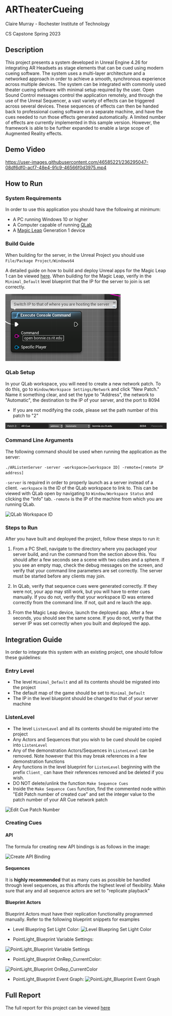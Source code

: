 # ARTheaterCueing
Claire Murray - Rochester Institute of Technology

CS Capstone Spring 2023

## Description
This project presents a system developed in Unreal Engine 4.26 for integrating AR Headsets as stage elements that can be cued using modern cueing software.
The system uses a multi-layer architecture and a networked approach in order to achieve a smooth, synchronous experience across multiple devices. The system can be integrated with commonly used theater cueing software with minimal setup required by the user. Open Sound Control messages control the application remotely, and through the use of the Unreal Sequencer, a vast variety of effects can be triggered across several devices. These sequences of effects can then be handed back to professional cueing software on a separate machine, and have the cues needed to run those effects generated automatically. A limited number of effects are currently implemented in this sample version. However, the framework is able to be further expanded to enable a large scope of Augmented Reality effects.

## Demo Video


https://user-images.githubusercontent.com/46585221/236295047-08df6df0-acf7-48e4-91c9-46566f0d3975.mp4


## How to Run

### System Requirements
In order to use this application you should have the following at minimum:
* A PC running Windows 10 or higher
* A Computer capable of running [QLab](https://qlab.app/)
* A [Magic Leap](https://www.magicleap.com/en-us/) Generation 1 device

### Build Guide
  When building for the server, in the Unreal Project you should use `File/Package Project/Windows64`
  
  A detailed guide on how to build and deploy Unreal apps for the Magic Leap 1 can be viewed [here](https://drive.google.com/file/d/1NtPB8l1UmfEzSEFfTifMmqznxfXZJ2j2/view?usp=sharing).
  When building for the Magic Leap, verify in the `Minimal_Default` level blueprint that the IP for the server to join is set correctly.
  
  ![Set IP of Server](img/serverip.png)
  
### QLab Setup
  In your QLab workspace, you will need to create a new network patch. To do this, go to `Window/Workspace Settings/Network` and click "New Patch."
  Name it something clear, and set the type to "Address", the network to "Automatic", the destination to the IP of your server, and the port to 8094
  
  * If you are not modifying the code, please set the path number of this patch to "2"
  
  ![QLab Network Patch](img/netpatch.png)

### Command Line Arguments
The following command should be used when running the application as the server:

```./ARListenServer -server -workspace=[workspace ID] -remote=[remote IP address]```

`-server` is required in order to properly launch as a server instead of a client.
`-workspace` is the ID of the QLab workspace to link to. This can be viewed with QLab open by navigating to `Window/Workspace Status` and clicking the
"Info" tab. `-remote` is the IP of the machine from which you are running QLab.

![QLab Workspace ID](img/workspaceid.png)

### Steps to Run
After you have built and deployed the project, follow these steps to run it:

1. From a PC Shell, navigate to the directory where you packaged your server build, and run the command from the section above this.
You should after a few seconds see a scene with two cubes and a sphere. If you see an empty map, check the debug messages on the screen,
and verify that your command line parameters are set correctly. The server must be started before any clients may join.

2. In QLab, verify that sequence cues were generated correctly. If they were not, your app may still work, but you will have to enter cues manually.
If you do not, verify that your workspace ID
was entered correctly from the command line. If not, quit and re lauch the app.

3. From the Magic Leap device, launch the deployed app. After a few seconds, you should see the same scene. If you do not, verify that the server IP was
set correctly when you built and deployed the app.

## Integration Guide
In order to integrate this system with an existing project, one should follow these guidelines:

### Entry Level
* The level `Minimal_Default` and all its contents should be migrated into the project
* The default map of the game should be set to `Minimal_Default`
* The IP in the level blueprint should be changed to that of your server machine

### ListenLevel
* The level `ListenLevel` and all its contents should be migrated into the project
* Any Actors and Sequences that you wish to be cued should be copied into `ListenLevel`
* Any of the demonstration Actors/Sequences in `ListenLevel` can be removed. Note however that this may break references in a few demonstration functions
* Any functions in the level blueprint for `ListenLevel` beginning with the prefix `Client_` can have their references removed and be deleted if you wish.
* DO NOT delete/unlink the function `Make Sequence Cues`
* Inside the `Make Sequence Cues` function, find the commented node within "Edit Patch number of created cue" and set the integer value to the patch number 
of your AR Cue network patch

![Edit Cue Patch Number](img/patchnum.png)

### Creating Cues

#### API
The formula for creating new API bindings is as follows in the image:

![Create API Binding](img/patternmatch.png)

#### Sequences
It is **highly recommended** that as many cues as possible be handled through level sequences, as this affords the highest level of flexibility.
Make sure that any and all sequence actors are set to "replicate playback"

#### Blueprint Actors
Blueprint Actors must have their replication functionality programmed manually. Refer to the following blueprint snippets for examples

* Level Bluepring Set Light Color: ![Level Bluepring Set Light Color](img/lightcolor.png)

* PointLight_Blueprint Variable Settings:

![PointLight_Blueprint Variable Settings](img/repvar.png)

* PointLight_Blueprint OnRep_CurrentColor: 

![PointLight_Blueprint OnRep_CurrentColor](img/onrep.png)

* PointLight_Blueprint Event Graph: ![PointLight_Blueprint Event Graph](img/pertick.png)

## Full Report
The full report for this project can be viewed [here]()
